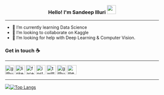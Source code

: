 <h3 align="center"> Hello! I'm Sandeep Illuri <img src="https://github.com/TheDudeThatCode/TheDudeThatCode/blob/master/Assets/Hi.gif" width="29px"> </h3>

---

- 🌱 I’m currently learning Data Science
- 👯 I’m looking to collaborate on Kaggle
- 🤔 I’m looking for help with Deep Learning & Computer Vision.

### Get in touch :coffee:
---
[<img src='https://cdn.jsdelivr.net/npm/simple-icons@3.0.1/icons/github.svg' alt='github' height='30'>](https://github.com/sandeep4055) [<img src='https://cdn.jsdelivr.net/npm/simple-icons@3.0.1/icons/linkedin.svg' alt='linkedin' height='30'>](https://www.linkedin.com/in/sandeep-illuri-aa7b0a160//) [<img src='https://cdn.jsdelivr.net/npm/simple-icons@3.0.1/icons/facebook.svg' alt='facebook' height='30'>](https://www.facebook.com/sandeep.illuri)  [<img src='https://cdn.jsdelivr.net/npm/simple-icons@3.0.1/icons/instagram.svg' alt='instagram' height='30'>](https://www.instagram.com/sandeep_illuri) [<img src='https://cdn.jsdelivr.net/npm/simple-icons@3.0.1/icons/twitter.svg' alt='twitter' height='30'>](https://twitter.com/sandeepilluri) [<img src='https://cdn.jsdelivr.net/npm/simple-icons@3.0.1/icons/github.svg' alt='github' height='30'>](https://github.com/sandeep4055)  [<img src='https://cdn.jsdelivr.net/npm/simple-icons@3.0.1/icons/medium.svg' alt='medium' height='30'>](https://illuri-sandeep5454.medium.com/) 

---

<img src="https://github-readme-stats.vercel.app/api?username=sandeep4055&&show_icons=true&theme=radical">[![Top Langs](https://github-readme-stats.vercel.app/api/top-langs/?username=sandeep4055&layout=compact&theme=radical)](https://github.com/anuraghazra/github-readme-stats)







